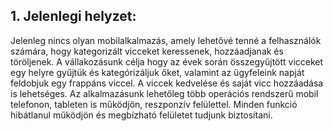 ## 1. Jelenlegi helyzet:

Jelenleg nincs olyan mobilalkalmazás, amely lehetővé tenné a felhasználók számára, hogy kategorizált vicceket keressenek, 
hozzáadjanak és töröljenek. A vállakozásunk célja hogy az évek során összegyűjtött vicceket egy helyre gyűjtük és 
kategórizáljuk őket, valamint az ügyfeleink napját feldobjuk egy frappáns viccel. A viccek kedvelése és saját vicc 
hozzáadása is lehetséges. Az alkalmazásunk lehetőleg több operációs rendszerű mobil telefonon, tableten is  működjön, 
reszponzív felülettel. Minden funkció hibátlanul működjön és megbízható felületet tudjunk biztosítani.